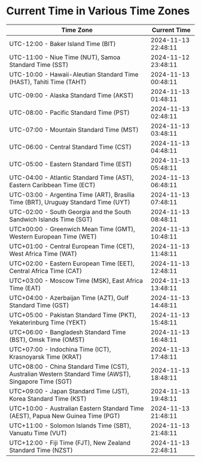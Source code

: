 # Current Time in Various Time Zones

| Time Zone | Current Time |
|-----------|--------------|
| UTC-12:00 - Baker Island Time (BIT) | 2024-11-13 22:48:11 |
| UTC-11:00 - Niue Time (NUT), Samoa Standard Time (SST) | 2024-11-12 23:48:11 |
| UTC-10:00 - Hawaii-Aleutian Standard Time (HAST), Tahiti Time (TAHT) | 2024-11-13 00:48:11 |
| UTC-09:00 - Alaska Standard Time (AKST) | 2024-11-13 01:48:11 |
| UTC-08:00 - Pacific Standard Time (PST) | 2024-11-13 02:48:11 |
| UTC-07:00 - Mountain Standard Time (MST) | 2024-11-13 03:48:11 |
| UTC-06:00 - Central Standard Time (CST) | 2024-11-13 04:48:11 |
| UTC-05:00 - Eastern Standard Time (EST) | 2024-11-13 05:48:11 |
| UTC-04:00 - Atlantic Standard Time (AST), Eastern Caribbean Time (ECT) | 2024-11-13 06:48:11 |
| UTC-03:00 - Argentina Time (ART), Brasília Time (BRT), Uruguay Standard Time (UYT) | 2024-11-13 07:48:11 |
| UTC-02:00 - South Georgia and the South Sandwich Islands Time (SGT) | 2024-11-13 08:48:11 |
| UTC±00:00 - Greenwich Mean Time (GMT), Western European Time (WET) | 2024-11-13 10:48:11 |
| UTC+01:00 - Central European Time (CET), West Africa Time (WAT) | 2024-11-13 11:48:11 |
| UTC+02:00 - Eastern European Time (EET), Central Africa Time (CAT) | 2024-11-13 12:48:11 |
| UTC+03:00 - Moscow Time (MSK), East Africa Time (EAT) | 2024-11-13 13:48:11 |
| UTC+04:00 - Azerbaijan Time (AZT), Gulf Standard Time (GST) | 2024-11-13 14:48:11 |
| UTC+05:00 - Pakistan Standard Time (PKT), Yekaterinburg Time (YEKT) | 2024-11-13 15:48:11 |
| UTC+06:00 - Bangladesh Standard Time (BST), Omsk Time (OMST) | 2024-11-13 16:48:11 |
| UTC+07:00 - Indochina Time (ICT), Krasnoyarsk Time (KRAT) | 2024-11-13 17:48:11 |
| UTC+08:00 - China Standard Time (CST), Australian Western Standard Time (AWST), Singapore Time (SGT) | 2024-11-13 18:48:11 |
| UTC+09:00 - Japan Standard Time (JST), Korea Standard Time (KST) | 2024-11-13 19:48:11 |
| UTC+10:00 - Australian Eastern Standard Time (AEST), Papua New Guinea Time (PGT) | 2024-11-13 21:48:11 |
| UTC+11:00 - Solomon Islands Time (SBT), Vanuatu Time (VUT) | 2024-11-13 21:48:11 |
| UTC+12:00 - Fiji Time (FJT), New Zealand Standard Time (NZST) | 2024-11-13 22:48:11 |
